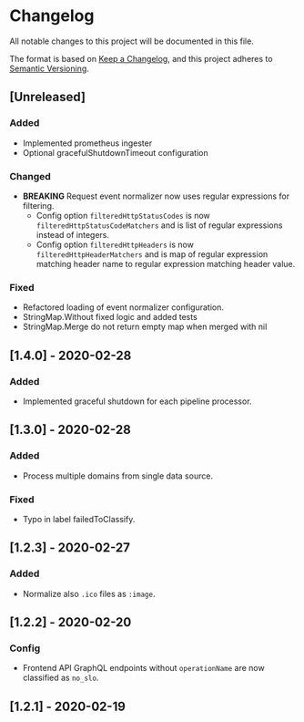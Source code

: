 # Changelog
All notable changes to this project will be documented in this file.

The format is based on [Keep a Changelog](https://keepachangelog.com/en/1.0.0/),
and this project adheres to [Semantic Versioning](https://semver.org/spec/v2.0.0.html).

## [Unreleased]
### Added
 - Implemented prometheus ingester
 - Optional gracefulShutdownTimeout configuration

### Changed
 - **BREAKING** Request event normalizer now uses regular expressions for filtering.
     - Config option `filteredHttpStatusCodes` is now `filteredHttpStatusCodeMatchers` and is list of regular expressions instead of integers.
     - Config option `filteredHttpHeaders` is now `filteredHttpHeaderMatchers` and is map of regular expression matching header name to regular expression matching header value.
 
### Fixed
 - Refactored loading of event normalizer configuration.
 - StringMap.Without fixed logic and added tests
 - StringMap.Merge do not return empty map when merged with nil
  
## [1.4.0] - 2020-02-28

### Added
 - Implemented graceful shutdown for each pipeline processor.

## [1.3.0] - 2020-02-28

### Added
 - Process multiple domains from single data source.

### Fixed
 - Typo in label failedToClassify.

## [1.2.3] - 2020-02-27

### Added
  - Normalize also `.ico` files as `:image`.
   
## [1.2.2] - 2020-02-20

### Config
  - Frontend API GraphQL endpoints without `operationName` are now classified as `no_slo`.

## [1.2.1] - 2020-02-19
